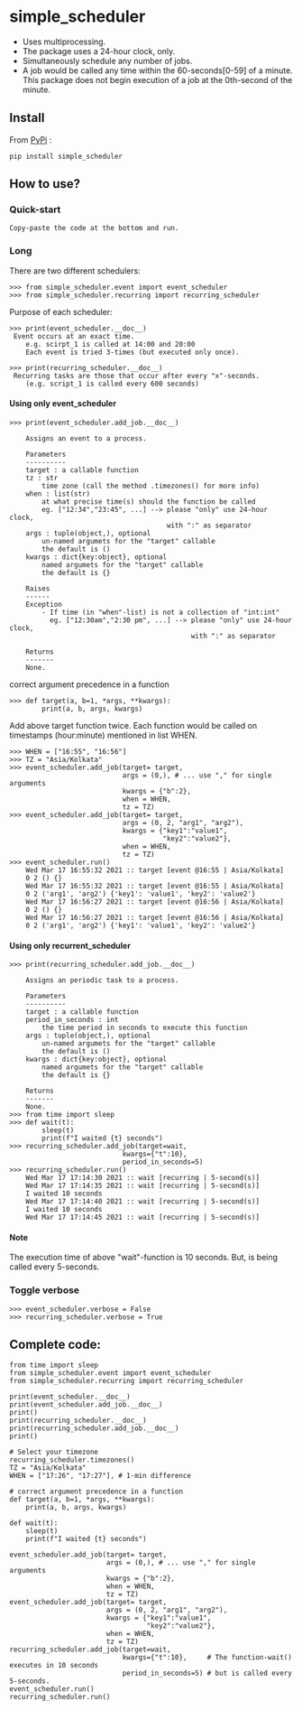 # simple_scheduler
- Uses multiprocessing.
- The package uses a 24-hour clock, only.
- Simultaneously schedule any number of jobs.
- A job would be called any time within the 60-seconds[0-59] of a minute. This
  package does not begin execution of a job at the 0th-second of the minute.

## Install
From [PyPi](https://pypi.org/project/simple_scheduler/) :

    pip install simple_scheduler

## How to use?

### Quick-start
    Copy-paste the code at the bottom and run.
    
### Long
There are two different schedulers:

    >>> from simple_scheduler.event import event_scheduler    
    >>> from simple_scheduler.recurring import recurring_scheduler
    
Purpose of each scheduler:

    >>> print(event_scheduler.__doc__)
     Event occurs at an exact time.
        e.g. scirpt_1 is called at 14:00 and 20:00
        Each event is tried 3-times (but executed only once).
        
    >>> print(recurring_scheduler.__doc__)
     Recurring tasks are those that occur after every "x"-seconds.
        (e.g. script_1 is called every 600 seconds)
        
#### Using only event_scheduler

    >>> print(event_scheduler.add_job.__doc__)

        Assigns an event to a process.

        Parameters
        ----------
        target : a callable function
        tz : str
            time zone (call the method .timezones() for more info)
        when : list(str)
            at what precise time(s) should the function be called
            eg. ["12:34","23:45", ...] --> please "only" use 24-hour clock,
                                           with ":" as separator
        args : tuple(object,), optional
            un-named argumets for the "target" callable
            the default is ()
        kwargs : dict{key:object}, optional
            named argumets for the "target" callable
            the default is {}

        Raises
        ------
        Exception
            - If time (in "when"-list) is not a collection of "int:int"
              eg. ["12:30am","2:30 pm", ...] --> please "only" use 24-hour clock,
                                                 with ":" as separator

        Returns
        -------
        None.

correct argument precedence in a function

    >>> def target(a, b=1, *args, **kwargs):
            print(a, b, args, kwargs)
      
Add above target function twice. Each function would be called on timestamps
(hour:minute) mentioned in list WHEN.

    >>> WHEN = ["16:55", "16:56"]
    >>> TZ = "Asia/Kolkata"
    >>> event_scheduler.add_job(target= target,
                                args = (0,), # ... use "," for single arguments
                                kwargs = {"b":2},
                                when = WHEN,
                                tz = TZ)
    >>> event_scheduler.add_job(target= target,
                                args = (0, 2, "arg1", "arg2"),
                                kwargs = {"key1":"value1",
                                          "key2":"value2"},
                                when = WHEN,
                                tz = TZ)
    >>> event_scheduler.run()
        Wed Mar 17 16:55:32 2021 :: target [event @16:55 | Asia/Kolkata]
        0 2 () {}
        Wed Mar 17 16:55:32 2021 :: target [event @16:55 | Asia/Kolkata]
        0 2 ('arg1', 'arg2') {'key1': 'value1', 'key2': 'value2'}
        Wed Mar 17 16:56:27 2021 :: target [event @16:56 | Asia/Kolkata]
        0 2 () {}
        Wed Mar 17 16:56:27 2021 :: target [event @16:56 | Asia/Kolkata]
        0 2 ('arg1', 'arg2') {'key1': 'value1', 'key2': 'value2'}

#### Using only recurrent_scheduler

    >>> print(recurring_scheduler.add_job.__doc__)

        Assigns an periodic task to a process.

        Parameters
        ----------
        target : a callable function
        period_in_seconds : int
            the time period in seconds to execute this function
        args : tuple(object,), optional
            un-named argumets for the "target" callable
            the default is ()
        kwargs : dict{key:object}, optional
            named argumets for the "target" callable
            the default is {}

        Returns
        -------
        None.
    >>> from time import sleep
    >>> def wait(t):
            sleep(t)
            print(f"I waited {t} seconds")
    >>> recurring_scheduler.add_job(target=wait,
                                kwargs={"t":10},
                                period_in_seconds=5)
    >>> recurring_scheduler.run()
        Wed Mar 17 17:14:30 2021 :: wait [recurring | 5-second(s)]
        Wed Mar 17 17:14:35 2021 :: wait [recurring | 5-second(s)]
        I waited 10 seconds
        Wed Mar 17 17:14:40 2021 :: wait [recurring | 5-second(s)]
        I waited 10 seconds
        Wed Mar 17 17:14:45 2021 :: wait [recurring | 5-second(s)]

#### Note
The execution time of above "wait"-function is 10 seconds.
But, is being called every 5-seconds.

### Toggle verbose

    >>> event_scheduler.verbose = False
    >>> recurring_scheduler.verbose = True
    
## Complete code:
```
from time import sleep
from simple_scheduler.event import event_scheduler
from simple_scheduler.recurring import recurring_scheduler

print(event_scheduler.__doc__)
print(event_scheduler.add_job.__doc__)
print()
print(recurring_scheduler.__doc__)
print(recurring_scheduler.add_job.__doc__)
print()

# Select your timezone
recurring_scheduler.timezones()
TZ = "Asia/Kolkata"
WHEN = ["17:26", "17:27"], # 1-min difference

# correct argument precedence in a function
def target(a, b=1, *args, **kwargs):
    print(a, b, args, kwargs)
    
def wait(t):
    sleep(t)
    print(f"I waited {t} seconds")

event_scheduler.add_job(target= target,
                        args = (0,), # ... use "," for single arguments
                        kwargs = {"b":2},
                        when = WHEN,
                        tz = TZ)
event_scheduler.add_job(target= target,
                        args = (0, 2, "arg1", "arg2"),
                        kwargs = {"key1":"value1",
                                  "key2":"value2"},
                        when = WHEN,
                        tz = TZ)
recurring_scheduler.add_job(target=wait,
                            kwargs={"t":10},     # The function-wait() executes in 10 seconds
                            period_in_seconds=5) # but is called every 5-seconds.
event_scheduler.run()
recurring_scheduler.run()
```